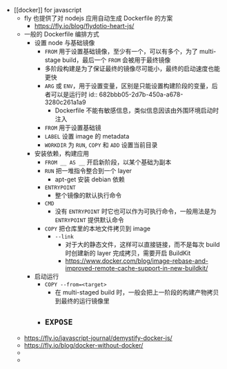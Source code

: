 - [[docker]] for javascript
	- fly 也提供了对 nodejs 应用自动生成 Dockerfile 的方案
		- https://fly.io/blog/flydotio-heart-js/
	- 一般的 Dockerfile 编排方式
		- 设置 node 与基础镜像
			- `FROM` 用于设置基础镜像，至少有一个，可以有多个，为了 multi-stage build，最后一个 `FROM` 会被用于最终镜像
			- 多阶段构建是为了保证最终的镜像尽可能小，最终的启动速度也能更快
			- `ARG` 或 `ENV`，用于设置变量，区别是只能设置构建阶段的变量，后者可以是运行时
			  id:: 682bbb05-2d7b-450a-a678-3280c261a1a9
				- Dockerfile 不能有敏感信息，类似信息因该由外围环境启动时注入
			- `FROM` 用于设置基础镜
			- `LABEL` 设置 image 的 metadata
			- `WORKDIR` 为 `RUN`, `COPY` 和 `ADD` 设置当前目录
		- 安装依赖，构建应用
			- `FROM __ AS __` 开启新阶段，以某个基础为副本
			- `RUN` 把一堆指令整合到一个 layer
				- apt-get 安装 debian 依赖
			- `ENTRYPOINT`
				- 整个镜像的默认执行命令
			- `CMD`
				- 没有 `ENTRYPOINT` 时它也可以作为可执行命令，一般用法是为 `ENTRYPOINT` 提供默认命令
			- `COPY` 把仓库里的本地文件拷贝到 image
				- `--link`
					- 对于大的静态文件，这样可以直接链接，而不是每次 build 时创建新的 layer 完成拷贝，需要开启 BuildKit
					- https://www.docker.com/blog/image-rebase-and-improved-remote-cache-support-in-new-buildkit/
		- 启动运行
			- `COPY --from=<target>`
				- 在 multi-staged build 时，一般会把上一阶段的构建产物拷贝到最终的运行镜像里
			- `EXPOSE`
				-
	- https://fly.io/javascript-journal/demystify-docker-js/
	- https://fly.io/blog/docker-without-docker/
	-
	-